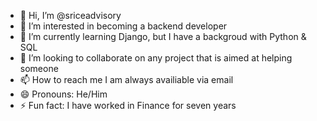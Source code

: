 - 👋 Hi, I’m @sriceadvisory
- 👀 I’m interested in becoming a backend developer
- 🌱 I’m currently learning Django, but I have a backgroud with Python & SQL
- 💞️ I’m looking to collaborate on any project that is aimed at helping someone
- 📫 How to reach me I am always availiable via email
- 😄 Pronouns: He/Him
- ⚡ Fun fact: I have worked in Finance for seven years

<!---
sriceadvisory/sriceadvisory is a ✨ special ✨ repository because its `README.md` (this file) appears on your GitHub profile.
You can click the Preview link to take a look at your changes.
--->
